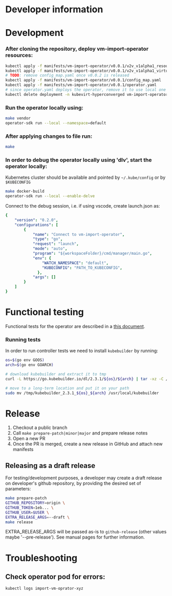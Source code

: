 # Developer information

# Development
### After cloning the repository, deploy vm-import-operator resources:
```bash
kubectl apply -f manifests/vm-import-operator/v0.0.1/v2v_v1alpha1_resourcemapping_crd.yaml
kubectl apply -f manifests/vm-import-operator/v0.0.1/v2v_v1alpha1_virtualmachineimport_crd.yaml
# TODO: remove config_map.yaml once v0.0.2 is released
kubectl apply -f manifests/vm-import-operator/v0.0.1/config_map.yaml
kubectl apply -f manifests/vm-import-operator/v0.0.1/operator.yaml
# since operator.yaml deploys the operator, remove it to use local one
kubectl delete deployment -n kubevirt-hyperconverged vm-import-operator
```
### Run the operator locally using:
```bash
make vendor
operator-sdk run --local --namespace=default
```

### After applying changes to file run:
```bash
make
```

### In order to debug the operator locally using 'dlv', start the operator locally:
Kubernetes cluster should be available and pointed by `~/.kube/config` or by `$KUBECONFIG`

```bash
make docker-build
operator-sdk run --local --enable-delve
```
Connect to the debug session, i.e. if using vscode, create launch.json as:

```yaml
{
    "version": "0.2.0",
    "configurations": [
        {
            "name": "Connect to vm-import-operator",
            "type": "go",
            "request": "launch",
            "mode": "auto",
            "program": "${workspaceFolder}/cmd/manager/main.go",
            "env": {
                "WATCH_NAMESPACE": "default",
                "KUBECONFIG": "PATH_TO_KUBECONFIG",
              },
            "args": []
        }
    ]
}
```

# Functional testing
Functional tests for the operator are described in a [this document](functional-tests.md).


### Running tests

In order to run controller tests we need to install `kubebuilder` by running:

```bash
os=$(go env GOOS)
arch=$(go env GOARCH)

# download kubebuilder and extract it to tmp
curl -L https://go.kubebuilder.io/dl/2.3.1/${os}/${arch} | tar -xz -C /tmp/

# move to a long-term location and put it on your path
sudo mv /tmp/kubebuilder_2.3.1_${os}_${arch} /usr/local/kubebuilder

```

# Release
1. Checkout a public branch
2. Call `make prepare-patch|minor|major` and prepare release notes
3. Open a new PR
4. Once the PR is merged, create a new release in GitHub and attach new manifests

## Releasing as a draft release
For testing/development purposes, a developer may create a draft release on developer's github repository,
by providing the desired set of parameters:

```bash
make prepare-patch
GITHUB_REPOSITORY=origin \
GITHUB_TOKEN=1eb... \
GITHUB_USER=$USER \
EXTRA_RELEASE_ARGS=--draft \
make release
```
EXTRA_RELEASE_ARGS will be passed as-is to `github-release` (other values maybe '--pre-release'). See manual pages for further information.

# Troubleshooting

## Check operator pod for errors:
```bash
kubectl logs import-vm-oprator-xyz
```
